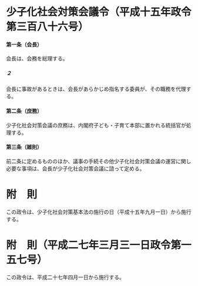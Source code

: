 # 少子化社会対策会議令（平成十五年政令第三百八十六号）
#### 第一条（会長）
会長は、会務を総理する。
##### ２
会長に事故があるときは、会長があらかじめ指名する委員が、その職務を代理する。
#### 第二条（庶務）
少子化社会対策会議の庶務は、内閣府子ども・子育て本部に置かれる統括官が処理する。
#### 第三条（雑則）
前二条に定めるもののほか、議事の手続その他少子化社会対策会議の運営に関し必要な事項は、会長が少子化社会対策会議に諮って定める。
# 附　則
この政令は、少子化社会対策基本法の施行の日（平成十五年九月一日）から施行する。
# 附　則（平成二七年三月三一日政令第一五七号）
この政令は、平成二十七年四月一日から施行する。
